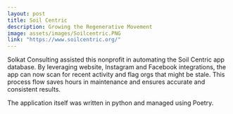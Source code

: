 ```yaml
---
layout: post
title: Soil Centric
description: Growing the Regenerative Movement
image: assets/images/Soilcentric.PNG
link: "https://www.soilcentric.org/"
---
```


Solkat Consulting assisted this nonprofit in automating the Soil Centric app database. By leveraging website, Instagram and Facebook integrations, the app can now scan for recent activity and flag orgs that might be stale. This process flow saves hours in maintenance and ensures accurate and consistent results. 

The application itself was written in python and managed using Poetry. 